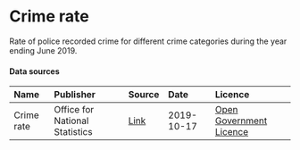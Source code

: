 # Crime rate

Rate of police recorded crime for different crime categories during the year ending June 2019.

#### Data sources

| Name          | Publisher     | Source        | Date          | Licence       |
| :------------- | :------------- | :------------- | :------------- | :------------- |
| Crime rate | Office for National Statistics | [Link](https://www.ons.gov.uk/peoplepopulationandcommunity/crimeandjustice/datasets/recordedcrimedatabycommunitysafetypartnershiparea) | 2019-10-17 | [Open Government Licence](http://www.nationalarchives.gov.uk/doc/open-government-licence/version/3/) |
